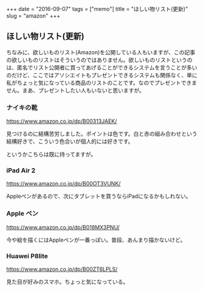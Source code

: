 +++
date = "2016-09-07"
tags =  ["memo"]
title = "ほしい物リスト(更新)"
slug = "amazon"
+++

## ほしい物リスト(更新)		

ちなみに、欲しいものリスト(Amazon)を公開している人もいますが、この記事の欲しいものリストはそういうのではありません。欲しいものリストというのは、匿名でリスト公開者に買ってあげることができるシステムを言うことが多いのだけど、ここではアソシエイトもプレゼントできるシステムも関係なく、単に私がちょっと気になっている商品のリストのことです。なのでプレゼントできません。まあ、プレゼントしたい人もいないと思いますが。

### ナイキの靴

https://www.amazon.co.jp/dp/B00313JAEK/

見つけるのに結構苦労しました。ポイントは色です。白と赤の組み合わせという結構好きで、こういう色合いが個人的には好きです。

というかこちらは既に持ってますが。

### iPad Air 2

https://www.amazon.co.jp/dp/B00OT3VUNK/

Appleペンがあるので、次にタブレットを買うならiPadになるかもしれない。

### Apple ペン

https://www.amazon.co.jp/dp/B018MX3PNU/

今や絵を描くにはAppleペンが一番っぽい。普段、あんまり描かないけど。

### Huawei P8lite

https://www.amazon.co.jp/dp/B00ZT6LPLS/

見た目が好みのスマホ。ちょっと気になっている。
		
